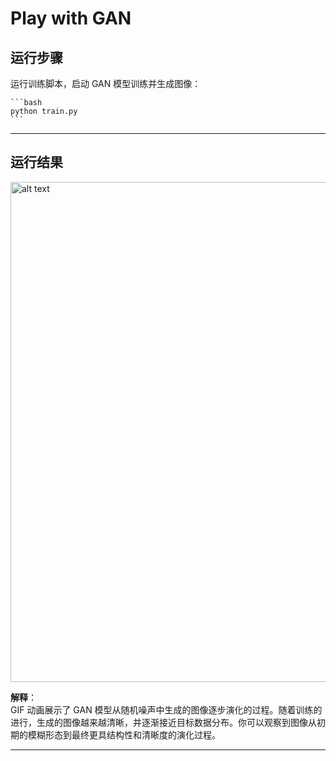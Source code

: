 # Play with GAN

## 运行步骤

 运行训练脚本，启动 GAN 模型训练并生成图像：

    ```bash
    python train.py
    ```


---

## 运行结果

<img src="play_with_gan.gif" alt="alt text" width="800">

**解释**：  
GIF 动画展示了 GAN 模型从随机噪声中生成的图像逐步演化的过程。随着训练的进行，生成的图像越来越清晰，并逐渐接近目标数据分布。你可以观察到图像从初期的模糊形态到最终更具结构性和清晰度的演化过程。

---

